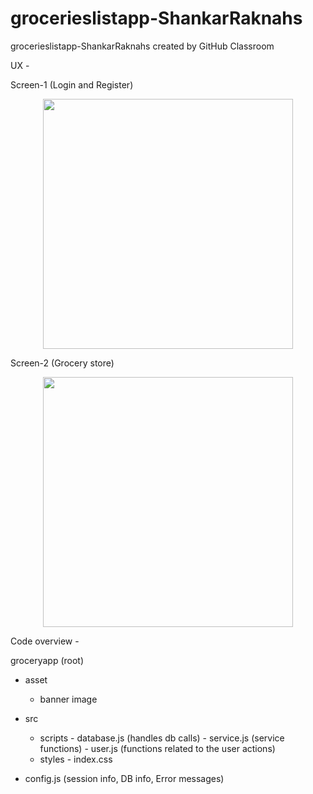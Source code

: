 # grocerieslistapp-ShankarRaknahs
grocerieslistapp-ShankarRaknahs created by GitHub Classroom


UX -

Screen-1 (Login and Register)

<div align="center">
    <img src="/ux-screens/login.png" width="400px"</img> 
</div>

Screen-2 (Grocery store)


<div align="center">
    <img src="/ux-screens/home.png" width="400px"</img> 
</div>


Code overview -

groceryapp (root)
  - asset
      - banner image
  - src
      - scripts 
            - database.js (handles db calls)
            - service.js (service functions)
            - user.js (functions related to the user actions)
      - styles
            - index.css
            
  - config.js (session info, DB info, Error messages)
  
  
